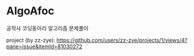 # AlgoAfoc
공작사 코딩동아리 알고리즘 문제풀이

project (by zz-zye):
https://github.com/users/zz-zye/projects/1/views/4?pane=issue&itemId=81030272
